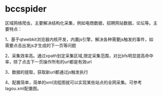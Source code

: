 bccspider
=========
区域网络爬虫，主要解决结构化采集，例如电商数据，招聘网站数据，论坛等。主要特点：

1、基于qtwebkit浏览器内核开发，内置js引擎，解决各种需要js触发的事件，如需要点击出发js才生成的下一页等问题

2、采集效率高。通过xpath划定采集区域,限定采集范围，对比bfs明显提高命中率，除了点击下一页操作所有的url都是有效url

3、数据的提取，获取新url都通过js触发执行

4、配置简单，简单的xml流程图就可以实现某些站点的全网采集。可参考lagou.xml配置图。

